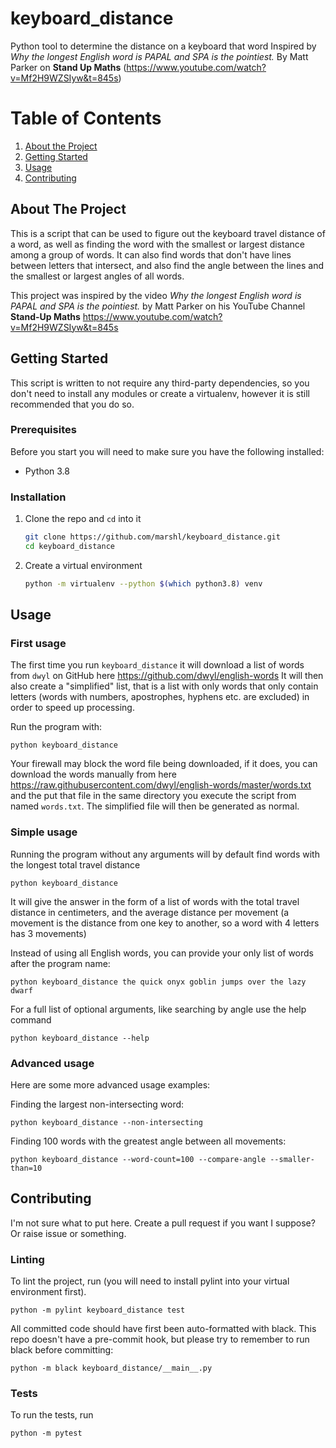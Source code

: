 # keyboard_distance

Python tool to determine the distance on a keyboard that word
Inspired by _Why the longest English word is PAPAL and SPA is the pointiest._ By Matt Parker on __Stand Up Maths__
(https://www.youtube.com/watch?v=Mf2H9WZSIyw&t=845s)

# Table of Contents

1. [About the Project](#about-the-project)
2. [Getting Started](#getting-started)
3. [Usage](#usage)
4. [Contributing](#contributing)

## About The Project

This is a script that can be used to figure out the keyboard travel distance of a word, as well as finding the word with
the smallest or largest distance among a group of words. It can also find words that don't have lines between letters
that intersect, and also find the angle between the lines and the smallest or largest angles of all words.

This project was inspired by the video _Why the longest English word is PAPAL and SPA is the pointiest._ by Matt Parker
on his YouTube Channel **Stand-Up Maths** https://www.youtube.com/watch?v=Mf2H9WZSIyw&t=845s

## Getting Started

This script is written to not require any third-party dependencies, so you don't need to install any modules or create a
virtualenv, however it is still recommended that you do so.

### Prerequisites

Before you start you will need to make sure you have the following installed:

- Python 3.8

### Installation

1. Clone the repo and `cd` into it
   ```sh
   git clone https://github.com/marshl/keyboard_distance.git
   cd keyboard_distance
   ```
2. Create a virtual environment
   ```sh
   python -m virtualenv --python $(which python3.8) venv
   ```

## Usage

### First usage

The first time you run `keyboard_distance` it will download a list of words from `dwyl` on GitHub
here https://github.com/dwyl/english-words It will then also create a "simplified" list, that is a list with only words
that only contain letters (words with numbers, apostrophes, hyphens etc. are excluded) in order to speed up processing.

Run the program with:

```shell
python keyboard_distance
```

Your firewall may block the word file being downloaded, if it does, you can download the words manually from
here https://raw.githubusercontent.com/dwyl/english-words/master/words.txt and the put that file in the same directory
you execute the script from named `words.txt`. The simplified file will then be generated as normal.

### Simple usage

Running the program without any arguments will by default find words with the longest total travel distance

```shell
python keyboard_distance
```

It will give the answer in the form of a list of words with the total travel distance in centimeters, and the average
distance per movement (a movement is the distance from one key to another, so a word with 4 letters has 3 movements)

Instead of using all English words, you can provide your only list of words after the program name:
```shell
python keyboard_distance the quick onyx goblin jumps over the lazy dwarf
```
For a full list of optional arguments, like searching by angle use the help command
```shell
python keyboard_distance --help
```

### Advanced usage

Here are some more advanced usage examples:

Finding the largest non-intersecting word:
```shell
python keyboard_distance --non-intersecting
```

Finding 100 words with the greatest angle between all movements:
```shell
python keyboard_distance --word-count=100 --compare-angle --smaller-than=10
```

## Contributing

I'm not sure what to put here. Create a pull request if you want I suppose? Or raise issue or something.

### Linting

To lint the project, run (you will need to install pylint into your virtual environment first).

```shell
python -m pylint keyboard_distance test 
```

All committed code should have first been auto-formatted with black. This repo doesn't have a pre-commit hook, but
please try to remember to run black before committing:

```shell
python -m black keyboard_distance/__main__.py
```

### Tests

To run the tests, run

```shell
python -m pytest
```
